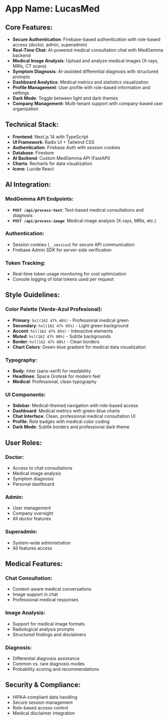 # **App Name**: LucasMed

## Core Features:

- **Secure Authentication**: Firebase-based authentication with role-based access (doctor, admin, superadmin)
- **Real-Time Chat**: AI-powered medical consultation chat with MedGemma backend
- **Medical Image Analysis**: Upload and analyze medical images (X-rays, MRIs, CT scans)
- **Symptom Diagnosis**: AI-assisted differential diagnosis with structured prompts
- **Dashboard Analytics**: Medical metrics and statistics visualization
- **Profile Management**: User profile with role-based information and settings
- **Dark Mode**: Toggle between light and dark themes
- **Company Management**: Multi-tenant support with company-based user organization

## Technical Stack:

- **Frontend**: Next.js 14 with TypeScript
- **UI Framework**: Radix UI + Tailwind CSS
- **Authentication**: Firebase Auth with session cookies
- **Database**: Firestore
- **AI Backend**: Custom MedGemma API (FastAPI)
- **Charts**: Recharts for data visualization
- **Icons**: Lucide React

## AI Integration:

### MedGemma API Endpoints:
- **`POST /api/process-text`**: Text-based medical consultations and diagnosis
- **`POST /api/process-image`**: Medical image analysis (X-rays, MRIs, etc.)

### Authentication:
- Session cookies (`__session`) for secure API communication
- Firebase Admin SDK for server-side verification

### Token Tracking:
- Real-time token usage monitoring for cost optimization
- Console logging of total tokens used per request

## Style Guidelines:

### Color Palette (Verde-Azul Profesional):
- **Primary**: `hsl(162 47% 46%)` - Professional medical green
- **Secondary**: `hsl(162 47% 95%)` - Light green background
- **Accent**: `hsl(162 47% 85%)` - Interactive elements
- **Muted**: `hsl(162 47% 90%)` - Subtle backgrounds
- **Border**: `hsl(162 47% 80%)` - Clean borders
- **Chart Colors**: Green-blue gradient for medical data visualization

### Typography:
- **Body**: Inter (sans-serif) for readability
- **Headlines**: Space Grotesk for modern feel
- **Medical**: Professional, clean typography

### UI Components:
- **Sidebar**: Medical-themed navigation with role-based access
- **Dashboard**: Medical metrics with green-blue charts
- **Chat Interface**: Clean, professional medical consultation UI
- **Profile**: Role badges with medical color coding
- **Dark Mode**: Subtle borders and professional dark theme

## User Roles:

### Doctor:
- Access to chat consultations
- Medical image analysis
- Symptom diagnosis
- Personal dashboard

### Admin:
- User management
- Company oversight
- All doctor features

### Superadmin:
- System-wide administration
- All features access

## Medical Features:

### Chat Consultation:
- Context-aware medical conversations
- Image support in chat
- Professional medical responses

### Image Analysis:
- Support for medical image formats
- Radiological analysis prompts
- Structured findings and disclaimers

### Diagnosis:
- Differential diagnosis assistance
- Common vs. rare diagnosis modes
- Probability scoring and recommendations

## Security & Compliance:
- HIPAA-compliant data handling
- Secure session management
- Role-based access control
- Medical disclaimer integration